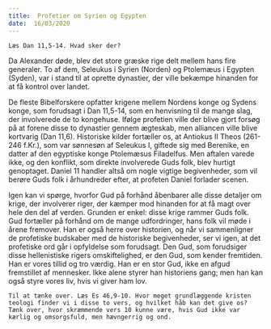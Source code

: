 ```yaml
---
title:  Profetier om Syrien og Egypten
date:  16/03/2020
---
```


`Læs Dan 11,5-14. Hvad sker der?`

Da Alexander døde, blev det store græske rige delt mellem hans fire generaler. To af dem, Seleukus i Syrien (Norden) og Ptolemæus i Egypten (Syden), var i stand til at oprette dynastier, der ville bekæmpe hinanden for at få kontrol over landet.

De fleste Bibelforskere opfatter krigene mellem Nordens konge og Sydens konge, som forudsagt i Dan 11,5-14, som en henvisning til de mange slag, der involverede de to kongehuse. Ifølge profetien ville der blive gjort forsøg på at forene disse to dynastier gennem ægteskab, men alliancen ville blive kortvarig (Dan 11,6). Historiske kilder fortæller os, at Antiokus II Theos (261-246 f.Kr.), som var sønnesøn af Seleukus I, giftede sig med Berenike, en datter af den egyptiske konge Ptolemæsus Filadelfus. Men aftalen varede ikke, og den konflikt, som direkte involverede Guds folk, blev hurtigt genoptaget. Daniel 11 handler altså om nogle vigtige begivenheder, som vil berøre Guds folk i århundreder efter, at profeten Daniel forlader scenen.

Igen kan vi spørge, hvorfor Gud på forhånd åbenbarer alle disse detaljer om krige, der involverer riger, der kæmper mod hinanden for at få magt over hele den del af verden. Grunden er enkel: disse krige rammer Guds folk. Gud fortæller på forhånd om de mange udfordringer, hans folk vil møde i årene fremover. Han er også herre over historien, og når vi sammenligner de profetiske budskaber med de historiske begivenheder, ser vi igen, at det profetiske ord går i opfyldelse som forudsagt. Den Gud, som forudsiger disse hellenistiske rigers omskiftelighed, er den Gud, som kender fremtiden. Han er vores tillid og tro værdig. Han er en stor Gud, ikke en afgud fremstillet af mennesker. Ikke alene styrer han historiens gang; men han kan også styre vores liv, hvis vi giver ham lov.

`Til at tænke over. Læs Es 46,9-10. Hvor meget grundlæggende kristen teologi finder vi i disse to vers, og hvilket håb kan det give os? Tænk over, hvor skræmmende vers 10 kunne være, hvis Gud ikke var kærlig og omsorgsfuld, men hævngerrig og ond.`